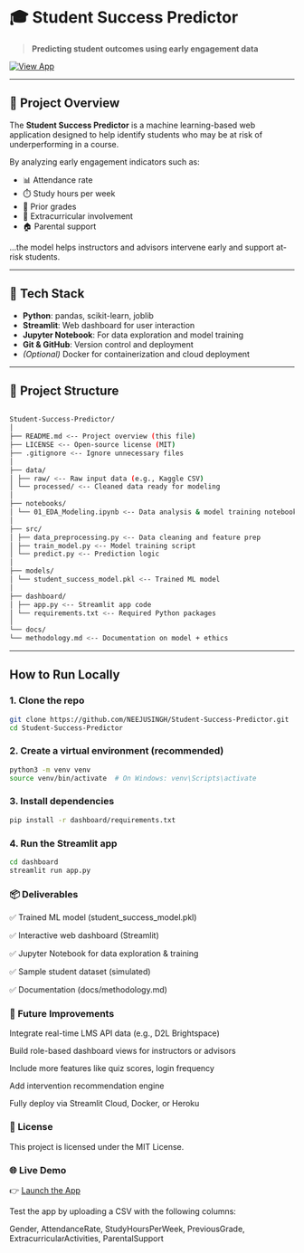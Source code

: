 # 🎓 Student Success Predictor

> **Predicting student outcomes using early engagement data**

[![View App](https://img.shields.io/badge/Launch_App_on_Streamlit-brightgreen?style=for-the-badge&logo=streamlit)](https://student-success-predictor-0123.streamlit.app/)

---

## 📘 Project Overview

The **Student Success Predictor** is a machine learning-based web application designed to help identify students who may be at risk of underperforming in a course.

By analyzing early engagement indicators such as:
- 📊 Attendance rate  
- ⏱️ Study hours per week  
- 🎯 Prior grades  
- 🧩 Extracurricular involvement  
- 🏠 Parental support  

...the model helps instructors and advisors intervene early and support at-risk students.

---

## 🧠 Tech Stack

- **Python**: pandas, scikit-learn, joblib
- **Streamlit**: Web dashboard for user interaction
- **Jupyter Notebook**: For data exploration and model training
- **Git & GitHub**: Version control and deployment
- *(Optional)* Docker for containerization and cloud deployment

---

## 📂 Project Structure
```bash

Student-Success-Predictor/
│
├── README.md <-- Project overview (this file)
├── LICENSE <-- Open-source license (MIT)
├── .gitignore <-- Ignore unnecessary files
│
├── data/
│ ├── raw/ <-- Raw input data (e.g., Kaggle CSV)
│ └── processed/ <-- Cleaned data ready for modeling
│
├── notebooks/
│ └── 01_EDA_Modeling.ipynb <-- Data analysis & model training notebook
│
├── src/
│ ├── data_preprocessing.py <-- Data cleaning and feature prep
│ ├── train_model.py <-- Model training script
│ └── predict.py <-- Prediction logic
│
├── models/
│ └── student_success_model.pkl <-- Trained ML model
│
├── dashboard/
│ ├── app.py <-- Streamlit app code
│ └── requirements.txt <-- Required Python packages
│
└── docs/
└── methodology.md <-- Documentation on model + ethics

```

---

## How to Run Locally

### 1. Clone the repo
```bash
git clone https://github.com/NEEJUSINGH/Student-Success-Predictor.git
cd Student-Success-Predictor
```
### 2. Create a virtual environment (recommended)
```bash
python3 -m venv venv
source venv/bin/activate  # On Windows: venv\Scripts\activate
```
### 3. Install dependencies
```bash
pip install -r dashboard/requirements.txt
```
### 4. Run the Streamlit app
```bash
cd dashboard
streamlit run app.py
```
### 📦 Deliverables

✅ Trained ML model (student_success_model.pkl)

✅ Interactive web dashboard (Streamlit)

✅ Jupyter Notebook for data exploration & training

✅ Sample student dataset (simulated)

✅ Documentation (docs/methodology.md)

### 🔮 Future Improvements
Integrate real-time LMS API data (e.g., D2L Brightspace)

Build role-based dashboard views for instructors or advisors

Include more features like quiz scores, login frequency

Add intervention recommendation engine

Fully deploy via Streamlit Cloud, Docker, or Heroku

### 📄 License
This project is licensed under the MIT License.

### 🌐 Live Demo

👉 [Launch the App](https://student-success-predictor-0123.streamlit.app/)

Test the app by uploading a CSV with the following columns:

Gender, AttendanceRate, StudyHoursPerWeek, PreviousGrade, ExtracurricularActivities, ParentalSupport

